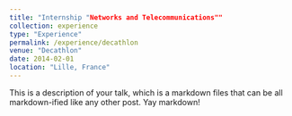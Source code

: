 ```yaml
---
title: "Internship "Networks and Telecommunications""
collection: experience
type: "Experience"
permalink: /experience/decathlon
venue: "Decathlon"
date: 2014-02-01
location: "Lille, France"
---
```


This is a description of your talk, which is a markdown files that can be all markdown-ified like any other post. Yay markdown!
